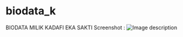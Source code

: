 # biodata_k

BIODATA MILIK KADAFI EKA SAKTI
Screenshot :
![Image description](https://drive.google.com/file/d/1xYJBpwnc-YJafsVDOCVb5toYpLJ6BjUM/view?usp=sharing)
